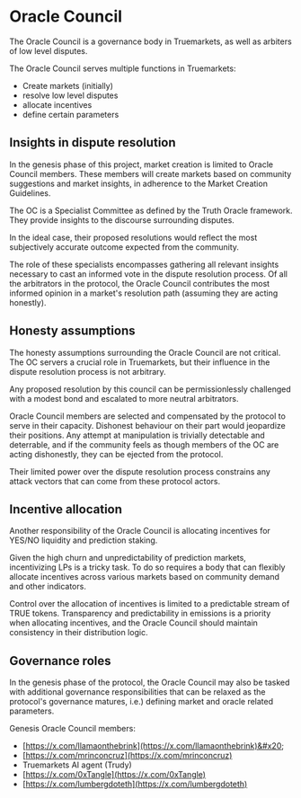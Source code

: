 # Oracle Council

The Oracle Council is a governance body in Truemarkets, as well as arbiters of low level disputes.

The Oracle Council serves multiple functions in Truemarkets:

* Create markets (initially)
* resolve low level disputes
* allocate incentives
* define certain parameters

## Insights in dispute resolution

In the genesis phase of this project, market creation is limited to Oracle Council members. These members will create markets based on community suggestions and market insights, in adherence to the Market Creation Guidelines.

The OC is a Specialist Committee as defined by the Truth Oracle framework. They provide insights to the discourse surrounding disputes.&#x20;

In the ideal case, their proposed resolutions would reflect the most subjectively accurate outcome expected from the community.&#x20;

The role of these specialists encompasses gathering all relevant insights necessary to cast an informed vote in the dispute resolution process. Of all the arbitrators in the protocol, the Oracle Council contributes the most informed opinion in a market's resolution path (assuming they are acting honestly).

## Honesty assumptions

The honesty assumptions surrounding the Oracle Council are not critical.  The OC servers a crucial role in Truemarkets, but their influence in the dispute resolution process is not arbitrary.&#x20;

Any proposed resolution by this council can be permissionlessly challenged with a modest bond and escalated to more neutral arbitrators.

Oracle Council members are selected and compensated by the protocol to serve in their capacity. Dishonest behaviour on their part would jeopardize their positions. Any attempt at manipulation is trivially detectable and deterrable, and if the community feels as though members of the OC are acting dishonestly, they can be ejected from the protocol.

Their limited power over the dispute resolution process constrains any attack vectors that can come from these protocol actors.

## Incentive allocation

Another responsibility of the Oracle Council is allocating incentives for YES/NO liquidity and prediction staking.&#x20;

Given the high churn and unpredictability of prediction markets, incentivizing LPs is a tricky task. To do so requires a body that can flexibly allocate incentives across various markets based on community demand and other indicators.&#x20;

Control over the allocation of incentives is limited to a predictable stream of TRUE tokens. Transparency and predictability in emissions is a priority when allocating incentives, and the Oracle Council should maintain consistency in their distribution logic.

## Governance roles

In the genesis phase of the protocol, the Oracle Council may also be tasked with additional governance responsibilities that can be relaxed as the protocol's governance matures, i.e.) defining market and oracle related parameters.



Genesis Oracle Council members:&#x20;

* [https://x.com/llamaonthebrink](https://x.com/llamaonthebrink)&#x20;
* [https://x.com/mrinconcruz](https://x.com/mrinconcruz)
* Truemarkets AI agent (Trudy)
* [https://x.com/0xTangle](https://x.com/0xTangle)
* [https://x.com/lumbergdoteth](https://x.com/lumbergdoteth)

